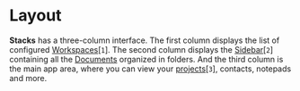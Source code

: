 # Layout

**Stacks** has a three-column interface. The first column displays the list of configured [Workspaces](../workspaces/what-is-a-workspace.md)[`1`]. The second column displays the [Sidebar](./sidebar.md)[`2`] containing all the [Documents](./documents.md) organized in folders. And the third column is the main app area, where you can view your [projects](../projects/README.md)[`3`], contacts, notepads and more.

<img :src="$withBase('/assets/img/general/layout.png')">